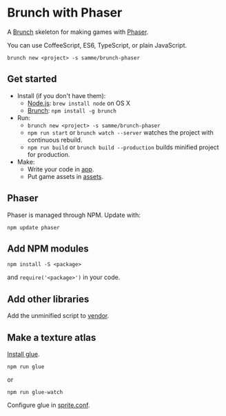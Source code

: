 Brunch with Phaser
==================

A [Brunch](http://brunch.io) skeleton for making games with [Phaser](http://phaser.io).

You can use CoffeeScript, ES6, TypeScript, or plain JavaScript.

    brunch new <project> -s samme/brunch-phaser

Get started
-----------

- Install (if you don't have them):
  - [Node.js](http://nodejs.org): `brew install node` on OS X
  - [Brunch](http://brunch.io): `npm install -g brunch`
- Run:
  - `brunch new <project> -s samme/brunch-phaser`
  - `npm run start` or `brunch watch --server` watches the project with continuous rebuild.
  - `npm run build` or `brunch build --production` builds minified project for production.
- Make:
  - Write your code in [app](app).
  - Put game assets in [assets](app/static/assets).

Phaser
------

Phaser is managed through NPM. Update with:

    npm update phaser

Add NPM modules
---------------

    npm install -S <package>

and `require('<package>')` in your code.

Add other libraries
-------------------

Add the unminified script to [vendor](vendor).

Make a texture atlas
--------------------

[Install glue](http://glue.readthedocs.io/en/latest/installation.html).

    npm run glue

or

    npm run glue-watch

Configure glue in [sprite.conf](app/static/assets/sprite.conf).
